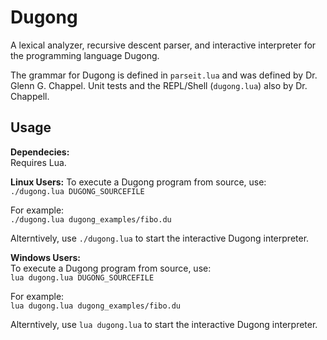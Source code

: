 # Dugong

A lexical analyzer, recursive descent parser, and interactive interpreter for the programming language Dugong.

The grammar for Dugong is defined in `parseit.lua` and was defined by Dr. Glenn G. Chappel. Unit tests and the REPL/Shell (`dugong.lua`) also by Dr. Chappell.

## Usage

**Dependecies:**  
Requires Lua.

**Linux Users:**
To execute a Dugong program from source, use:  
`./dugong.lua DUGONG_SOURCEFILE`  

For example:  
`./dugong.lua dugong_examples/fibo.du`

Alterntively, use `./dugong.lua` to start the interactive Dugong interpreter.

**Windows Users:**  
To execute a Dugong program from source, use:  
`lua dugong.lua DUGONG_SOURCEFILE`  

For example:  
`lua dugong.lua dugong_examples/fibo.du`

Alterntively, use `lua dugong.lua` to start the interactive Dugong interpreter.
